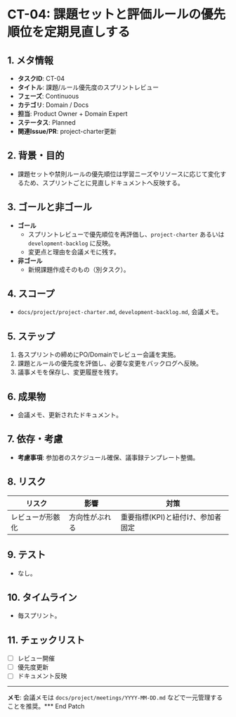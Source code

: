 # CT-04: 課題セットと評価ルールの優先順位を定期見直しする

## 1. メタ情報
- **タスクID**: CT-04
- **タイトル**: 課題/ルール優先度のスプリントレビュー
- **フェーズ**: Continuous
- **カテゴリ**: Domain / Docs
- **担当**: Product Owner + Domain Expert
- **ステータス**: Planned
- **関連Issue/PR**: project-charter更新

## 2. 背景・目的
- 課題セットや禁則ルールの優先順位は学習ニーズやリソースに応じて変化するため、スプリントごとに見直しドキュメントへ反映する。

## 3. ゴールと非ゴール
- **ゴール**
  - スプリントレビューで優先順位を再評価し、`project-charter` あるいは `development-backlog` に反映。
  - 変更点と理由を会議メモに残す。
- **非ゴール**
  - 新規課題作成そのもの（別タスク）。

## 4. スコープ
- `docs/project/project-charter.md`, `development-backlog.md`, 会議メモ。

## 5. ステップ
1. 各スプリントの締めにPO/Domainでレビュー会議を実施。
2. 課題とルールの優先度を評価し、必要な変更をバックログへ反映。
3. 議事メモを保存し、変更履歴を残す。

## 6. 成果物
- 会議メモ、更新されたドキュメント。

## 7. 依存・考慮
- **考慮事項**: 参加者のスケジュール確保、議事録テンプレート整備。

## 8. リスク
| リスク | 影響 | 対策 |
| --- | --- | --- |
| レビューが形骸化 | 方向性がぶれる | 重要指標(KPI)と紐付け、参加者固定 |

## 9. テスト
- なし。

## 10. タイムライン
- 毎スプリント。

## 11. チェックリスト
- [ ] レビュー開催
- [ ] 優先度更新
- [ ] ドキュメント反映

---
**メモ**: 会議メモは `docs/project/meetings/YYYY-MM-DD.md` などで一元管理することを推奨。*** End Patch
